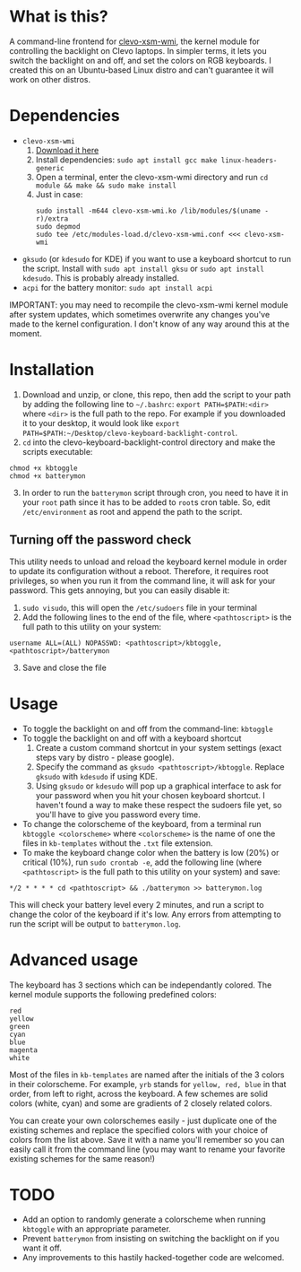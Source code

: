 What is this?
=============

A command-line frontend for [clevo-xsm-wmi](https://bitbucket.org/tuxedocomputers/clevo-xsm-wmi), the kernel module for controlling the backlight on Clevo laptops. In simpler terms, it lets you switch the backlight on and off, and set the colors on RGB keyboards. I created this on an Ubuntu-based Linux distro and can't guarantee it will work on other distros.

Dependencies
============
- `clevo-xsm-wmi`
	1. [Download it here](https://bitbucket.org/tuxedocomputers/clevo-xsm-wmi)
	2. Install dependencies: `sudo apt install gcc make linux-headers-generic`
	3. Open a terminal, enter the clevo-xsm-wmi directory and run `cd module && make && sudo make install`
	4. Just in case: 
		```
		sudo install -m644 clevo-xsm-wmi.ko /lib/modules/$(uname -r)/extra
		sudo depmod
		sudo tee /etc/modules-load.d/clevo-xsm-wmi.conf <<< clevo-xsm-wmi
		```
- `gksudo` (or `kdesudo` for KDE) if you want to use a keyboard shortcut to run the script. Install with `sudo apt install gksu` or `sudo apt install kdesudo`. This is probably already installed.
- `acpi` for the battery monitor: `sudo apt install acpi`

IMPORTANT: you may need to recompile the clevo-xsm-wmi kernel module after system updates, which sometimes overwrite any changes you've made to the kernel configuration. I don't know of any way around this at the moment.

Installation
=====
1. Download and unzip, or clone, this repo, then add the script to your path by adding the following line to `~/.bashrc`:
`export PATH=$PATH:<dir>` where `<dir>` is the full path to the repo. For example if you downloaded it to your desktop, it would look like `export PATH=$PATH:~/Desktop/clevo-keyboard-backlight-control`.
2. `cd` into the clevo-keyboard-backlight-control directory and make the scripts executable:
```
chmod +x kbtoggle
chmod +x batterymon
```
3. In order to run the `batterymon` script through cron, you need to have it in your `root` path since it has to be added to `root`s cron table. So, edit `/etc/environment` as root and append the path to the script.


## Turning off the password check
This utility needs to unload and reload the keyboard kernel module in order to update its configuration without a reboot. Therefore, it requires root privileges, so when you run it from the command line, it will ask for your password.
This gets annoying, but you can easily disable it:
1. `sudo visudo`, this will open the `/etc/sudoers` file in your terminal
2. Add the following lines to the end of the file, where `<pathtoscript>` is the full path to this utility on your system:
```
username ALL=(ALL) NOPASSWD: <pathtoscript>/kbtoggle,<pathtoscript>/batterymon
```
3. Save and close the file

Usage
=====
- To toggle the backlight on and off from the command-line: `kbtoggle`
- To toggle the backlight on and off with a keyboard shortcut
	1. Create a custom command shortcut in your system settings (exact steps vary by distro - please google).
	2. Specify the command as `gksudo <pathtoscript>/kbtoggle`. Replace `gksudo` with `kdesudo` if using KDE. 
	3. Using `gksudo` or `kdesudo` will pop up a graphical interface to ask for your password when you hit your chosen keyboard shortcut. I haven't found a way to make these respect the sudoers file yet, so you'll have to give you password every time.
- To change the colorscheme of the keyboard, from a terminal run `kbtoggle <colorscheme>` where `<colorscheme>` is the name of one the files in `kb-templates` without the `.txt` file extension.
- To make the keyboard change color when the battery is low (20%) or critical (10%), run `sudo crontab -e`, add the following line (where `<pathtoscript>` is the full path to this utility on your system) and save:
```
*/2 * * * * cd <pathtoscript> && ./batterymon >> batterymon.log
```
This will check your battery level every 2 minutes, and run a script to change the color of the keyboard if it's low. Any errors from attempting to run the script will be output to `batterymon.log`.


Advanced usage
==============
The keyboard has 3 sections which can be independantly colored. The kernel module supports the following predefined colors:
```
red
yellow
green
cyan
blue
magenta
white
```

Most of the files in `kb-templates` are named after the initials of the 3 colors in their colorscheme. For example, `yrb` stands for `yellow, red, blue` in that order, from left to right, across the keyboard. A few schemes are solid colors (white, cyan) and some are gradients of 2 closely related colors.

You can create your own colorschemes easily - just duplicate one of the existing schemes and replace the specified colors with your choice of colors from the list above. Save it with a name you'll remember so you can easily call it from the command line (you may want to rename your favorite existing schemes for the same reason!)

TODO
====
- Add an option to randomly generate a colorscheme when running `kbtoggle` with an appropriate parameter.
- Prevent `batterymon` from insisting on switching the backlight on if you want it off.
- Any improvements to this hastily hacked-together code are welcomed.

